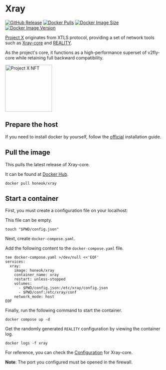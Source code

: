 # Xray

[![GitHub Release](https://img.shields.io/github/v/tag/XTLS/Xray-core?style=flat-square&label=release&logo=github&color=blue)](https://github.com/XTLS/Xray-core/releases)
[![Docker Pulls](https://img.shields.io/docker/pulls/honeok/xray.svg?style=flat-square&logo=docker&color=blue&logoColor=white)](https://hub.docker.com/r/honeok/xray)
[![Docker Image Size](https://img.shields.io/docker/image-size/honeok/xray.svg?style=flat-square&logo=docker&color=blue&logoColor=white)](https://hub.docker.com/r/honeok/xray)
[![Docker Image Version](https://img.shields.io/docker/v/honeok/xray.svg?style=flat-square&logo=docker&color=blue&logoColor=white)](https://hub.docker.com/r/honeok/xray)

[Project X][1] originates from XTLS protocol, providing a set of network tools such as [Xray-core][2] and [REALITY][3].

As the project's core, it functions as a high-performance superset of v2fly-core while retaining full backward compatibility.

<img src="https://raw2.seadn.io/ethereum/0x5ee362866001613093361eb8569d59c4141b76d1/7fa9ce900fb39b44226348db330e32/8b7fa9ce900fb39b44226348db330e32.svg" alt="Project X NFT" width="150"/>

## Prepare the host

If you need to install docker by yourself, follow the [official][4] installation guide.

## Pull the image

This pulls the latest release of Xray-core.

It can be found at [Docker Hub][5].

```shell
docker pull honeok/xray
```

## Start a container

First, you must create a configuration file on your localhost:

This file can be empty.

```shell
touch "$PWD/config.json"
```

Next, create `docker-compose.yaml`.

Add the following content to the `docker-compose.yaml`  file.

```shell
tee docker-compose.yaml >/dev/null <<'EOF'
services:
  xray:
    image: honeok/xray
    container_name: xray
    restart: unless-stopped
    volumes:
      - $PWD/config.json:/etc/xray/config.json
      - $PWD/conf:/etc/xray/conf
    network_mode: host
EOF
```

Finally, run the following command to start the container.

```shell
docker compose up -d
```

Get the randomly generated `REALITY` configuration by viewing the container log.

```shell
docker logs -f xray
```

For reference, you can check the [Configuration][6] for Xray-core.

**Note**: The port you configured must be opened in the firewall.

[1]: https://github.com/XTLS
[2]: https://github.com/XTLS/Xray-core
[3]: https://github.com/XTLS/REALITY
[4]: https://docs.docker.com/install
[5]: https://hub.docker.com/r/honeok/xray
[6]: https://xtls.github.io
